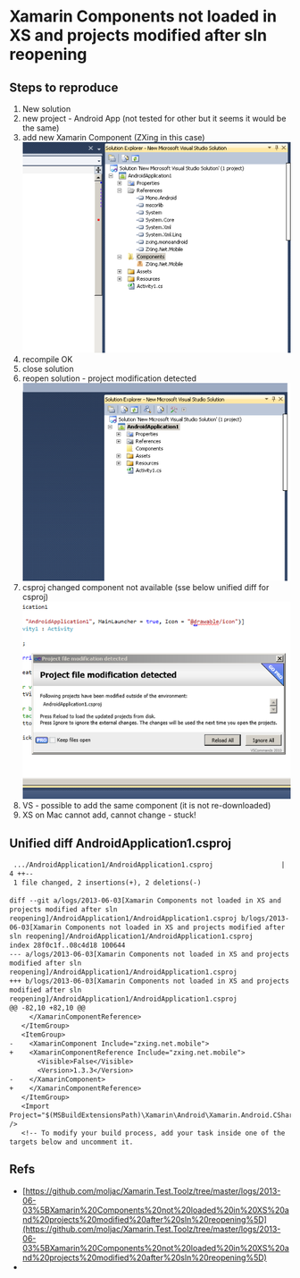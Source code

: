 # Xamarin Components not loaded in XS and projects modified after sln reopening #


## Steps to reproduce ##

1.	New solution
2.	new project - Android App (not tested for other but it seems it would be the same)    
3.	add new Xamarin Component (ZXing in this case)    
	![Component added in VS](./screenshots/xamarin-component-vs-added-CropperCapture[23].png)   
4.	recompile OK
5. 	close solution
6.	reopen solution - project modification detected   
	![Project modification - reloading](./screenshots/xamarin-component-vs-not-available-CropperCapture[25].png)   
7.	csproj changed component not available (sse below unified diff for csproj)    
	![Project modification - reloading](./screenshots/xamarin-component-vs-solution-reopened-CropperCapture[24].png)   
8.	VS - possible to add the same component (it is not re-downloaded)
9.	XS on Mac cannot add, cannot change - stuck!
	


## Unified diff AndroidApplication1.csproj ##

	 .../AndroidApplication1/AndroidApplication1.csproj                 |    4 ++--
	 1 file changed, 2 insertions(+), 2 deletions(-)

	diff --git a/logs/2013-06-03[Xamarin Components not loaded in XS and projects modified after sln reopening]/AndroidApplication1/AndroidApplication1.csproj b/logs/2013-06-03[Xamarin Components not loaded in XS and projects modified after sln reopening]/AndroidApplication1/AndroidApplication1.csproj
	index 28f0c1f..08c4d18 100644
	--- a/logs/2013-06-03[Xamarin Components not loaded in XS and projects modified after sln reopening]/AndroidApplication1/AndroidApplication1.csproj	
	+++ b/logs/2013-06-03[Xamarin Components not loaded in XS and projects modified after sln reopening]/AndroidApplication1/AndroidApplication1.csproj	
	@@ -82,10 +82,10 @@
		 </XamarinComponentReference>
	   </ItemGroup>
	   <ItemGroup>
	-    <XamarinComponent Include="zxing.net.mobile">
	+    <XamarinComponentReference Include="zxing.net.mobile">
		   <Visible>False</Visible>
		   <Version>1.3.3</Version>
	-    </XamarinComponent>
	+    </XamarinComponentReference>
	   </ItemGroup>
	   <Import Project="$(MSBuildExtensionsPath)\Xamarin\Android\Xamarin.Android.CSharp.targets" />
	   <!-- To modify your build process, add your task inside one of the targets below and uncomment it. 


## Refs ## 

* [https://github.com/moljac/Xamarin.Test.Toolz/tree/master/logs/2013-06-03%5BXamarin%20Components%20not%20loaded%20in%20XS%20and%20projects%20modified%20after%20sln%20reopening%5D](https://github.com/moljac/Xamarin.Test.Toolz/tree/master/logs/2013-06-03%5BXamarin%20Components%20not%20loaded%20in%20XS%20and%20projects%20modified%20after%20sln%20reopening%5D)
* []()
